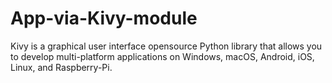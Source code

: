 # App-via-Kivy-module
Kivy is a graphical user interface opensource Python library that allows you to develop multi-platform applications on Windows, macOS, Android, iOS, Linux, and Raspberry-Pi.
